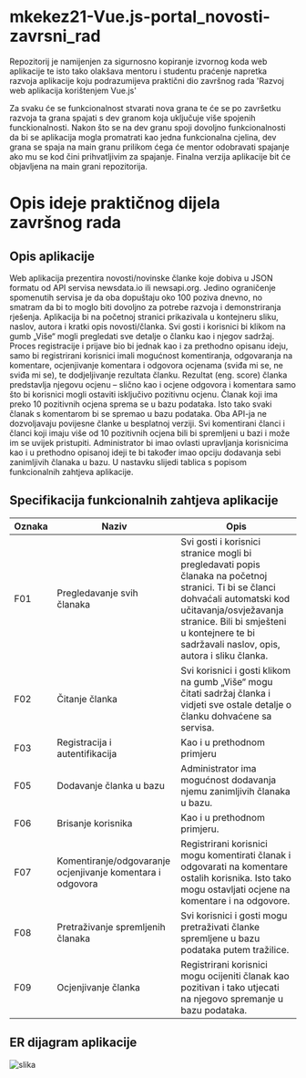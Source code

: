 # mkekez21-Vue.js-portal_novosti-zavrsni_rad
Repozitorij je namijenjen za sigurnosno kopiranje izvornog koda web aplikacije te isto tako olakšava mentoru i studentu praćenje napretka razvoja aplikacije koju podrazumijeva praktični dio završnog rada 'Razvoj web aplikacija korištenjem Vue.js'

Za svaku će se funkcionalnost stvarati nova grana te će se po završetku razvoja ta grana spajati s dev granom koja uključuje više spojenih funckionalnosti. Nakon što se na dev granu spoji dovoljno funkcionalnosti da bi se aplikacija mogla promatrati kao jedna funkcionalna cjelina, dev grana se spaja na main granu prilikom ćega će mentor odobravati spajanje ako mu se kod čini prihvatljivim za spajanje. Finalna verzija aplikacije bit će objavljena na main grani repozitorija. 

# Opis ideje praktičnog dijela završnog rada
## Opis aplikacije
Web aplikacija prezentira novosti/novinske članke koje dobiva u JSON formatu od API servisa newsdata.io ili newsapi.org. Jedino ograničenje spomenutih servisa je da oba dopuštaju oko 100 poziva dnevno, no smatram da bi to moglo biti dovoljno za potrebe razvoja i demonstriranja rješenja.
Aplikacija bi na početnoj stranici prikazivala u kontejneru sliku, naslov, autora i kratki opis novosti/članka. Svi gosti i korisnici bi klikom na gumb „Više“ mogli pregledati sve detalje o članku kao i njegov sadržaj.  
Proces registracije i prijave bio bi jednak kao i za prethodno opisanu ideju, samo bi registrirani korisnici imali mogućnost komentiranja, odgovaranja na komentare, ocjenjivanje komentara i odgovora ocjenama (sviđa mi se, ne sviđa mi se), te dodjeljivanje rezultata članku. Rezultat (eng. score) članka predstavlja njegovu ocjenu – slično kao i ocjene odgovora i komentara samo što bi korisnici mogli ostaviti isključivo pozitivnu ocjenu. Članak koji ima preko 10 pozitivnih ocjena sprema se u bazu podataka. Isto tako svaki članak s komentarom bi se spremao u bazu podataka. Oba API-ja ne dozvoljavaju povijesne članke u besplatnoj verziji. Svi komentirani članci i članci koji imaju više od 10 pozitivnih ocjena bili bi spremljeni u bazi i može im se uvijek pristupiti. Administrator bi imao ovlasti upravljanja korisnicima kao i u prethodno opisanoj ideji te bi također imao opciju dodavanja sebi zanimljivih članaka u bazu. U nastavku slijedi tablica s popisom funkcionalnih zahtjeva aplikacije.

## Specifikacija funkcionalnih zahtjeva aplikacije
| Oznaka | Naziv | Opis |
|--------|-------|------|
| F01    | Pregledavanje svih članaka | Svi gosti i korisnici stranice mogli bi pregledavati popis članaka na početnoj stranici. Ti bi se članci dohvaćali automatski kod učitavanja/osvježavanja stranice. Bili bi smješteni u kontejnere te bi sadržavali naslov, opis, autora i sliku članka. |
| F02    | Čitanje članka | Svi korisnici i gosti klikom na gumb „Više“ mogu čitati sadržaj članka i vidjeti sve ostale detalje o članku dohvaćene sa servisa. |
| F03    | Registracija i autentifikacija | Kao i u prethodnom primjeru |
| F05    | Dodavanje članka u bazu | Administrator ima mogućnost dodavanja njemu zanimljivih članaka u bazu. |
| F06    | Brisanje korisnika | Kao i u prethodnom primjeru. |
| F07    | Komentiranje/odgovaranje ocjenjivanje komentara i odgovora | Registrirani korisnici mogu komentirati članak i odgovarati na komentare ostalih korisnika. Isto tako mogu ostavljati ocjene na komentare i na odgovore. |
| F08    | Pretraživanje spremljenih članaka | Svi korisnici i gosti mogu pretraživati članke spremljene u bazu podataka putem tražilice. |
| F09    | Ocjenjivanje članka | Registrirani korisnici mogu ocijeniti članak kao pozitivan i tako utjecati na njegovo spremanje u bazu podataka. |

## ER dijagram aplikacije
![slika](https://github.com/MatkoKekez/mkekez21-Vue.js-portal_novosti-zavrsni_rad/assets/126814011/08345778-1b06-47c8-97cf-67db294acb8d)


